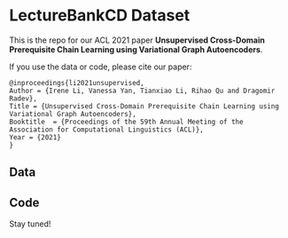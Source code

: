 # LectureBankCD Dataset

This is the repo for our ACL 2021 paper **Unsupervised Cross-Domain Prerequisite Chain Learning using Variational Graph Autoencoders**.

If you use the data or code, please cite our paper:

    @inproceedings{li2021unsupervised,
	Author = {Irene Li, Vanessa Yan, Tianxiao Li, Rihao Qu and Dragomir Radev},
	Title = {Unsupervised Cross-Domain Prerequisite Chain Learning using Variational Graph Autoencoders},
	Booktitle  = {Proceedings of the 59th Annual Meeting of the Association for Computational Linguistics (ACL)},
	Year = {2021}
    }
    
    
## Data
## Code
Stay tuned!
